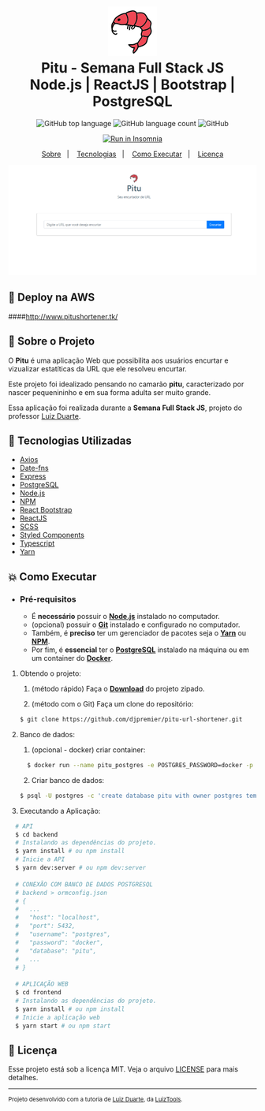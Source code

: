 <h1 align="center">
    <img alt="Pitu" src=".github/pitu.png" height="100px" />
    <br>Pitu - Semana Full Stack JS<br/>
    Node.js | ReactJS | Bootstrap | PostgreSQL
</h1>

<p align="center">
    <img alt="GitHub top language" src="https://img.shields.io/github/languages/top/djpremier/pitu-url-shortener?style=flat-square">
    <img alt="GitHub language count" src="https://img.shields.io/github/languages/count/djpremier/pitu-url-shortener?style=flat-square">
    <img alt="GitHub" src="https://img.shields.io/github/license/djpremier/pitu-url-shortener?style=flat-square"><br/>
</p>

<p align="center">
    <a href="https://insomnia.rest/run/?label=Pitu%20-%20URL%20Shortener&uri=https%3A%2F%2Fraw.githubusercontent.com%2Fdjpremier%2Fpitu-url-shortener%2Fmain%2Finsomnia.json" target="_blank">
        <img src="https://insomnia.rest/images/run.svg" alt="Run in Insomnia">
    </a>
</p>

<p align="center">
    <a href="#bookmark-sobre-o-projeto">Sobre</a>&nbsp;&nbsp;&nbsp;|&nbsp;&nbsp;&nbsp;
    <a href="#rocket-tecnologias-utilizadas">Tecnologias</a>&nbsp;&nbsp;&nbsp;|&nbsp;&nbsp;&nbsp;
    <a href="#boom-como-executar">Como Executar</a>&nbsp;&nbsp;&nbsp;|&nbsp;&nbsp;&nbsp;
    <a href="#memo-licença">Licença</a>
</p>

<p align="center">
    <img alt="Design do Projeto" src="./.github/design-pitu.png" />
<p>

## :rocket: Deploy na AWS
####http://www.pitushortener.tk/

## :bookmark: Sobre o Projeto

O **Pitu** é uma aplicação Web que possibilita aos usuários encurtar e vizualizar estatíticas da URL que ele resolveu encurtar.

Este projeto foi idealizado pensando no camarão **pitu**, caracterizado por nascer pequenininho e em sua forma adulta ser muito grande. 

Essa aplicação foi realizada durante a **Semana Full Stack JS**, projeto do professor [Luiz Duarte](https://www.luiztools.com.br).

## :rocket: Tecnologias Utilizadas

-  [Axios](https://github.com/axios/axios)
-  [Date-fns](https://date-fns.org/)
-  [Express](https://expressjs.com/)
-  [PostgreSQL](https://www.postgresql.org/)
-  [Node.js](https://nodejs.org/en/)
-  [NPM](https://www.npmjs.com/)
-  [React Bootstrap](https://react-bootstrap.github.io/)
-  [ReactJS](https://reactjs.org/)
-  [SCSS](https://sass-lang.com/)
-  [Styled Components](https://styled-components.com/)
-  [Typescript](https://www.typescriptlang.org/)
-  [Yarn](https://yarnpkg.com/)

## :boom: Como Executar

- ### **Pré-requisitos**

  - É **necessário** possuir o **[Node.js](https://nodejs.org/en/)** instalado no computador.
  - (opcional) possuir o **[Git](https://git-scm.com/)** instalado e configurado no computador.
  - Também, é **preciso** ter um gerenciador de pacotes seja o **[Yarn](https://yarnpkg.com/)** ou **[NPM](https://www.npmjs.com/)**.
  - Por fim, é **essencial** ter o **[PostgreSQL](https://www.postgresql.org/)** instalado na máquina ou em um container do **[Docker](https://www.docker.com/)**.

1. Obtendo o projeto:

    1. (método rápido) Faça o **[Download](https://github.com/djpremier/pitu-url-shortener/archive/main.zip)** do projeto zipado.

    2. (método com o Git) Faça um clone do repositório:

    ```sh
    $ git clone https://github.com/djpremier/pitu-url-shortener.git
    ```

2. Banco de dados:

    1. (opcional - docker) criar container:
    ```sh
      $ docker run --name pitu_postgres -e POSTGRES_PASSWORD=docker -p 5432:5432 -d postgres
    ```

    2. Criar banco de dados:
      ```sh
      $ psql -U postgres -c 'create database pitu with owner postgres template "template0" encoding "UTF-8"'
      ```

3. Executando a Aplicação:

```sh
  # API
  $ cd backend
  # Instalando as dependências do projeto.
  $ yarn install # ou npm install
  # Inicie a API
  $ yarn dev:server # ou npm dev:server

  # CONEXÃO COM BANCO DE DADOS POSTGRESQL
  # backend > ormconfig.json
  # {
  #   ...
  #   "host": "localhost",
  #   "port": 5432,
  #   "username": "postgres",
  #   "password": "docker",
  #   "database": "pitu",
  #   ...
  # }

  # APLICAÇÃO WEB
  $ cd frontend
  # Instalando as dependências do projeto.
  $ yarn install # ou npm install
  # Inicie a aplicação web
  $ yarn start # ou npm start
```

## :memo: Licença

Esse projeto está sob a licença MIT. Veja o arquivo [LICENSE](LICENSE) para mais detalhes.

---
<sup>Projeto desenvolvido com a tutoria de [Luiz Duarte](https://github.com/luiztools), da [LuizTools](https://www.luiztools.com.br).</sup>